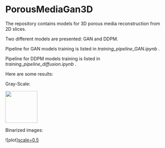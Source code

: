 # PorousMediaGan3D
The repository contains models for 3D porous media reconstruction from 2D slices.

Two different models are presented: GAN and DDPM.

Pipeline for GAN models training is listed in *training_pipeline_GAN.ipynb* .

Pipeline for DDPM models training is listed in *training_pipeline_diffusion.ipynb* .

Here are some results:

Gray-Scale:

<img src="./pic/gray-scale.png" width="100" height="100">

Binarized images:

![plot][scale=0.5](./pics/binary.png)

